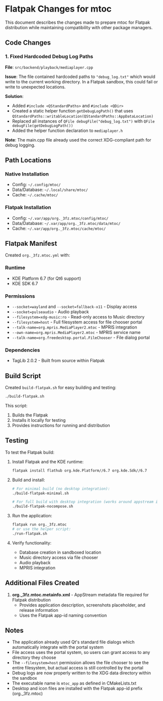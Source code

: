 # Flatpak Changes for mtoc

This document describes the changes made to prepare mtoc for Flatpak distribution while maintaining compatibility with other package managers.

## Code Changes

### 1. Fixed Hardcoded Debug Log Paths

**File**: `src/backend/playback/mediaplayer.cpp`

**Issue**: The file contained hardcoded paths to `"debug_log.txt"` which would write to the current working directory. In a Flatpak sandbox, this could fail or write to unexpected locations.

**Solution**: 
- Added `#include <QStandardPaths>` and `#include <QDir>`
- Created a static helper function `getDebugLogPath()` that uses `QStandardPaths::writableLocation(QStandardPaths::AppDataLocation)`
- Replaced all instances of `QFile debugFile("debug_log.txt")` with `QFile debugFile(getDebugLogPath())`
- Added the helper function declaration to `mediaplayer.h`

**Note**: The main.cpp file already used the correct XDG-compliant path for debug logging.

## Path Locations

### Native Installation
- Config: `~/.config/mtoc/`
- Data/Database: `~/.local/share/mtoc/`
- Cache: `~/.cache/mtoc/`

### Flatpak Installation
- Config: `~/.var/app/org._3fz.mtoc/config/mtoc/`
- Data/Database: `~/.var/app/org._3fz.mtoc/data/mtoc/`
- Cache: `~/.var/app/org._3fz.mtoc/cache/mtoc/`

## Flatpak Manifest

Created `org._3fz.mtoc.yml` with:

### Runtime
- KDE Platform 6.7 (for Qt6 support)
- KDE SDK 6.7

### Permissions
- `--socket=wayland` and `--socket=fallback-x11` - Display access
- `--socket=pulseaudio` - Audio playback
- `--filesystem=xdg-music:ro` - Read-only access to Music directory
- `--filesystem=host` - Full filesystem access for file chooser portal
- `--talk-name=org.mpris.MediaPlayer2.mtoc` - MPRIS integration
- `--own-name=org.mpris.MediaPlayer2.mtoc` - MPRIS service name
- `--talk-name=org.freedesktop.portal.FileChooser` - File dialog portal

### Dependencies
- TagLib 2.0.2 - Built from source within Flatpak

## Build Script

Created `build-flatpak.sh` for easy building and testing:
```bash
./build-flatpak.sh
```

This script:
1. Builds the Flatpak
2. Installs it locally for testing
3. Provides instructions for running and distribution

## Testing

To test the Flatpak build:

1. Install Flatpak and the KDE runtime:
   ```bash
   flatpak install flathub org.kde.Platform//6.7 org.kde.Sdk//6.7
   ```

2. Build and install:
   ```bash
   # For minimal build (no desktop integration):
   ./build-flatpak-minimal.sh
   
   # For full build with desktop integration (works around appstream issues):
   ./build-flatpak-nocompose.sh
   ```

3. Run the application:
   ```bash
   flatpak run org._3fz.mtoc
   # or use the helper script:
   ./run-flatpak.sh
   ```

4. Verify functionality:
   - Database creation in sandboxed location
   - Music directory access via file chooser
   - Audio playback
   - MPRIS integration

## Additional Files Created

1. **org._3fz.mtoc.metainfo.xml** - AppStream metadata file required for Flatpak distribution
   - Provides application description, screenshots placeholder, and release information
   - Uses the Flatpak app-id naming convention

## Notes

- The application already used Qt's standard file dialogs which automatically integrate with the portal system
- File access uses the portal system, so users can grant access to any directory they choose
- The `--filesystem=host` permission allows the file chooser to see the entire filesystem, but actual access is still controlled by the portal
- Debug logs are now properly written to the XDG data directory within the sandbox
- The executable name is `mtoc_app` as defined in CMakeLists.txt
- Desktop and icon files are installed with the Flatpak app-id prefix (org._3fz.mtoc)